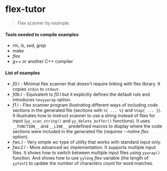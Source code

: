 # flex-tutor
> Flex scanner by example.


#### Tools needed to compile examples

* _rm_, _ls_, _sed_, _grep_
* _make_
* _flex_
* _g++_ or another C++ compiler

#### List of examples

- _f0.l_ - Minimal flex scanner that doesn't require linking with flex library. It copies ```stdin``` to ```stdout```.
- _f0b.l_ - Equivalent to _f0.l_ but it explicitly defines the default rule and introduces ```%noyywrap``` option.
- _f1.l_ - Flex scanner program illustrating different ways of including code sections in the generated file (sections with ```%{ ... %}``` and ```%top{ ... }```). It illustrates how to instruct scanner to use a string instead of files for input (```yy_scan_string()``` and ```yy_delete_buffer()``` functions). It uses ```__FUNCTION__``` and ```__LINE__``` predefined macros to display where the code sections were included in the generated file (requires _--noline_ _flex_ option).
- _fwc.l_ - Very simple _wc_ type of utility that works with standard input only.
- _fwc2.l_ - More advanced _wc_ implementation. It supports multiple input files. It shows how to switch between multiple input files using ```yywrap()``` function. And shows how to use ```yyleng``` _flex_ variable (the length of ``yytext``) to update the number of characters count for word matches. 
